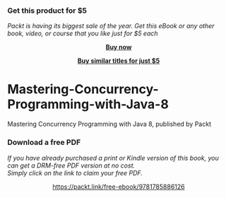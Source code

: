 
### Get this product for $5

<i>Packt is having its biggest sale of the year. Get this eBook or any other book, video, or course that you like just for $5 each</i>


<b><p align='center'>[Buy now](https://packt.link/9781785886126)</p></b>


<b><p align='center'>[Buy similar titles for just $5](https://subscription.packtpub.com/search)</p></b>


# Mastering-Concurrency-Programming-with-Java-8
Mastering Concurrency Programming with Java 8, published by Packt
### Download a free PDF

 <i>If you have already purchased a print or Kindle version of this book, you can get a DRM-free PDF version at no cost.<br>Simply click on the link to claim your free PDF.</i>
<p align="center"> <a href="https://packt.link/free-ebook/9781785886126">https://packt.link/free-ebook/9781785886126 </a> </p>
